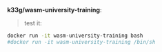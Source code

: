 **k33g/wasm-university-training**:

> test it:
```bash
docker run -it wasm-university-training bash
#docker run -it wasm-university-training /bin/sh
```

